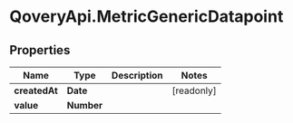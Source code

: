 # QoveryApi.MetricGenericDatapoint

## Properties

Name | Type | Description | Notes
------------ | ------------- | ------------- | -------------
**createdAt** | **Date** |  | [readonly] 
**value** | **Number** |  | 


